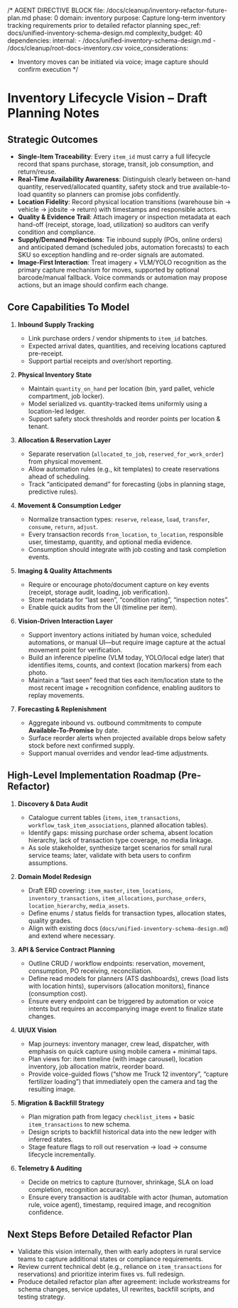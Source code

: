/*
AGENT DIRECTIVE BLOCK
file: /docs/cleanup/inventory-refactor-future-plan.md
phase: 0
domain: inventory
purpose: Capture long-term inventory tracking requirements prior to detailed refactor planning
spec_ref: docs/unified-inventory-schema-design.md
complexity_budget: 40
dependencies:
  internal:
    - /docs/unified-inventory-schema-design.md
    - /docs/cleanup/root-docs-inventory.csv
voice_considerations:
  - Inventory moves can be initiated via voice; image capture should confirm execution
*/

# Inventory Lifecycle Vision – Draft Planning Notes

## Strategic Outcomes

- **Single-Item Traceability**: Every `item_id` must carry a full lifecycle record that spans purchase, storage, transit, job consumption, and return/reuse.
- **Real-Time Availability Awareness**: Distinguish clearly between on-hand quantity, reserved/allocated quantity, safety stock and true available-to-load quantity so planners can promise jobs confidently.
- **Location Fidelity**: Record physical location transitions (warehouse bin → vehicle → jobsite → return) with timestamps and responsible actors.
- **Quality & Evidence Trail**: Attach imagery or inspection metadata at each hand-off (receipt, storage, load, utilization) so auditors can verify condition and compliance.
- **Supply/Demand Projections**: Tie inbound supply (POs, online orders) and anticipated demand (scheduled jobs, automation forecasts) to each SKU so exception handling and re-order signals are automated.
- **Image-First Interaction**: Treat imagery + VLM/YOLO recognition as the primary capture mechanism for moves, supported by optional barcode/manual fallback. Voice commands or automation may propose actions, but an image should confirm each change.

## Core Capabilities To Model

1. **Inbound Supply Tracking**
   - Link purchase orders / vendor shipments to `item_id` batches.
   - Expected arrival dates, quantities, and receiving locations captured pre-receipt.
   - Support partial receipts and over/short reporting.

2. **Physical Inventory State**
   - Maintain `quantity_on_hand` per location (bin, yard pallet, vehicle compartment, job locker).
   - Model serialized vs. quantity-tracked items uniformly using a location-led ledger.
   - Support safety stock thresholds and reorder points per location & tenant.

3. **Allocation & Reservation Layer**
   - Separate reservation (`allocated_to_job`, `reserved_for_work_order`) from physical movement.
   - Allow automation rules (e.g., kit templates) to create reservations ahead of scheduling.
   - Track “anticipated demand” for forecasting (jobs in planning stage, predictive rules).

4. **Movement & Consumption Ledger**
   - Normalize transaction types: `reserve`, `release`, `load`, `transfer`, `consume`, `return`, `adjust`.
   - Every transaction records `from_location`, `to_location`, responsible user, timestamp, quantity, and optional media evidence.
   - Consumption should integrate with job costing and task completion events.

5. **Imaging & Quality Attachments**
   - Require or encourage photo/document capture on key events (receipt, storage audit, loading, job verification).
   - Store metadata for “last seen”, “condition rating”, “inspection notes”.
   - Enable quick audits from the UI (timeline per item).

6. **Vision-Driven Interaction Layer**
   - Support inventory actions initiated by human voice, scheduled automations, or manual UI—but require image capture at the actual movement point for verification.
   - Build an inference pipeline (VLM today, YOLO/local edge later) that identifies items, counts, and context (location markers) from each photo.
   - Maintain a “last seen” feed that ties each item/location state to the most recent image + recognition confidence, enabling auditors to replay movements.

7. **Forecasting & Replenishment**
   - Aggregate inbound vs. outbound commitments to compute **Available-To-Promise** by date.
   - Surface reorder alerts when projected available drops below safety stock before next confirmed supply.
   - Support manual overrides and vendor lead-time adjustments.

## High-Level Implementation Roadmap (Pre-Refactor)

1. **Discovery & Data Audit**
   - Catalogue current tables (`items`, `item_transactions`, `workflow_task_item_associations`, planned allocation tables).
   - Identify gaps: missing purchase order schema, absent location hierarchy, lack of transaction type coverage, no media linkage.
   - As sole stakeholder, synthesize target scenarios for small rural service teams; later, validate with beta users to confirm assumptions.

2. **Domain Model Redesign**
   - Draft ERD covering: `item_master`, `item_locations`, `inventory_transactions`, `item_allocations`, `purchase_orders`, `location_hierarchy`, `media_assets`.
   - Define enums / status fields for transaction types, allocation states, quality grades.
   - Align with existing docs (`docs/unified-inventory-schema-design.md`) and extend where necessary.

3. **API & Service Contract Planning**
   - Outline CRUD / workflow endpoints: reservation, movement, consumption, PO receiving, reconciliation.
   - Define read models for planners (ATS dashboards), crews (load lists with location hints), supervisors (allocation monitors), finance (consumption cost).
   - Ensure every endpoint can be triggered by automation or voice intents but requires an accompanying image event to finalize state changes.

4. **UI/UX Vision**
   - Map journeys: inventory manager, crew lead, dispatcher, with emphasis on quick capture using mobile camera + minimal taps.
   - Plan views for: item timeline (with image carousel), location inventory, job allocation matrix, reorder board.
   - Provide voice-guided flows (“show me Truck 12 inventory”, “capture fertilizer loading”) that immediately open the camera and tag the resulting image.

5. **Migration & Backfill Strategy**
   - Plan migration path from legacy `checklist_items` + basic `item_transactions` to new schema.
   - Design scripts to backfill historical data into the new ledger with inferred states.
   - Stage feature flags to roll out reservation → load → consume lifecycle incrementally.

6. **Telemetry & Auditing**
   - Decide on metrics to capture (turnover, shrinkage, SLA on load completion, recognition accuracy).
   - Ensure every transaction is auditable with actor (human, automation rule, voice agent), timestamp, required image, and recognition confidence.

## Next Steps Before Detailed Refactor Plan

- Validate this vision internally, then with early adopters in rural service teams to capture additional states or compliance requirements.
- Review current technical debt (e.g., reliance on `item_transactions` for reservations) and prioritize interim fixes vs. full redesign.
- Produce detailed refactor plan after agreement: include workstreams for schema changes, service updates, UI rewrites, backfill scripts, and testing strategy.
